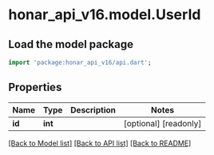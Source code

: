 # honar_api_v16.model.UserId

## Load the model package
```dart
import 'package:honar_api_v16/api.dart';
```

## Properties
Name | Type | Description | Notes
------------ | ------------- | ------------- | -------------
**id** | **int** |  | [optional] [readonly] 

[[Back to Model list]](../README.md#documentation-for-models) [[Back to API list]](../README.md#documentation-for-api-endpoints) [[Back to README]](../README.md)


